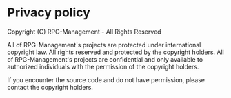 # Privacy policy

Copyright (C) RPG-Management - All Rights Reserved

All of RPG-Management's projects are protected under international copyright law. All rights reserved and protected by the copyright holders. All of RPG-Management's projects are confidential and only available to authorized individuals with the permission of the copyright holders.

If you encounter the source code and do not have permission, please contact the copyright holders.
